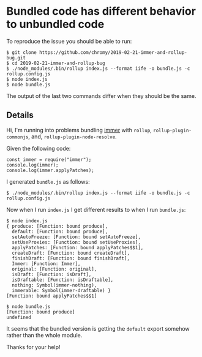 Bundled code has different behavior to unbundled code
=====================================================

To reproduce the issue you should be able to run:


```
$ git clone https://github.com/chromy/2019-02-21-immer-and-rollup-bug.git
$ cd 2019-02-21-immer-and-rollup-bug
$ ./node_modules/.bin/rollup index.js --format iife -o bundle.js -c rollup.config.js
$ node index.js
$ node bundle.js
```

The output of the last two commands differ when they should be the same.


## Details

Hi, I'm running into problems bundling
[immer](https://github.com/mweststrate/immer)
with `rollup`, `rollup-plugin-commonjs`, and, `rollup-plugin-node-resolve`.

Given the following code:

```
const immer = require("immer");
console.log(immer);
console.log(immer.applyPatches);
```

I generated `bundle.js` as follows:


```
$ ./node_modules/.bin/rollup index.js --format iife -o bundle.js -c rollup.config.js
```

Now when I run `index.js` I get different results to when I run `bundle.js`:

```
$ node index.js
{ produce: [Function: bound produce],
  default: [Function: bound produce],
  setAutoFreeze: [Function: bound setAutoFreeze],
  setUseProxies: [Function: bound setUseProxies],
  applyPatches: [Function: bound applyPatches$$1],
  createDraft: [Function: bound createDraft],
  finishDraft: [Function: bound finishDraft],
  Immer: [Function: Immer],
  original: [Function: original],
  isDraft: [Function: isDraft],
  isDraftable: [Function: isDraftable],
  nothing: Symbol(immer-nothing),
  immerable: Symbol(immer-draftable) }
[Function: bound applyPatches$$1]
```

```
$ node bundle.js
[Function: bound produce]
undefined
```

It seems that the bundled version is getting the `default` export somehow rather
than the whole module.


Thanks for your help!
